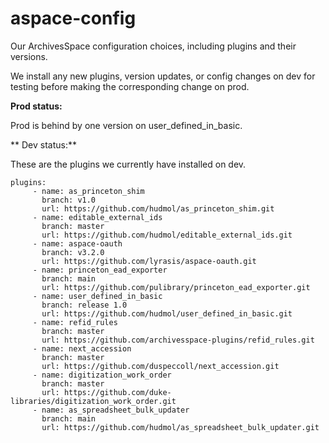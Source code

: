 # aspace-config
Our ArchivesSpace configuration choices, including plugins and their versions.

We install any new plugins, version updates, or config changes on dev for testing before making the corresponding change on prod.

**Prod status:**

Prod is behind by one version on user_defined_in_basic.

** Dev status:**

These are the plugins we currently have installed on dev. 

```
plugins:
     - name: as_princeton_shim
       branch: v1.0
       url: https://github.com/hudmol/as_princeton_shim.git
     - name: editable_external_ids
       branch: master
       url: https://github.com/hudmol/editable_external_ids.git
     - name: aspace-oauth
       branch: v3.2.0
       url: https://github.com/lyrasis/aspace-oauth.git
     - name: princeton_ead_exporter
       branch: main
       url: https://github.com/pulibrary/princeton_ead_exporter.git
     - name: user_defined_in_basic
       branch: release 1.0
       url: https://github.com/hudmol/user_defined_in_basic.git
     - name: refid_rules
       branch: master
       url: https://github.com/archivesspace-plugins/refid_rules.git
     - name: next_accession
       branch: master
       url: https://github.com/duspeccoll/next_accession.git
     - name: digitization_work_order
       branch: master
       url: https://github.com/duke-libraries/digitization_work_order.git
     - name: as_spreadsheet_bulk_updater
       branch: main
       url: https://github.com/hudmol/as_spreadsheet_bulk_updater.git
```
